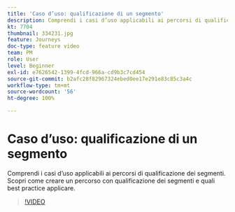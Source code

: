 ```yaml
---
title: 'Caso d’uso: qualificazione di un segmento'
description: Comprendi i casi d’uso applicabili ai percorsi di qualificazione dei segmenti. Scopri come creare un percorso con qualificazione dei segmenti e quali best practice applicare.
kt: 7704
thumbnail: 334231.jpg
feature: Journeys
doc-type: feature video
team: PM
role: User
level: Beginner
exl-id: e7626542-1399-4fcd-966a-cd9b3c7cd454
source-git-commit: b2afc28f82967324ebed0ee17e291e83c85c3a4c
workflow-type: tm+mt
source-wordcount: '56'
ht-degree: 100%

---
```


# Caso d’uso: qualificazione di un segmento

Comprendi i casi d’uso applicabili ai percorsi di qualificazione dei segmenti. Scopri come creare un percorso con qualificazione dei segmenti e quali best practice applicare.

>[!VIDEO](https://video.tv.adobe.com/v/334231?quality=12&learn=on)
